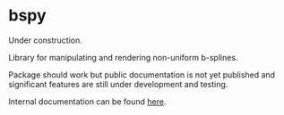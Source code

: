 # bspy
Under construction. 

Library for manipulating and rendering non-uniform b-splines.

Package should work but public documentation is not yet published and significant features are still under development and testing.

Internal documentation can be found [here](https://github.com/ericbrec/bspy/tree/main/docs).